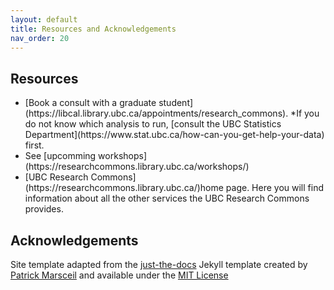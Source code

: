 ```yaml
---
layout: default
title: Resources and Acknowledgements
nav_order: 20
---
```

## Resources
<ul>
<li>[Book a consult with a graduate student](https://libcal.library.ubc.ca/appointments/research_commons). *If you do not know which analysis to run, [consult the UBC Statistics Department](https://www.stat.ubc.ca/how-can-you-get-help-your-data) first.</li> 
<li>See [upcomming workshops](https://researchcommons.library.ubc.ca/workshops/)</li>
<li>[UBC Research Commons](https://researchcommons.library.ubc.ca/)home page. Here you will find information about all the other services the UBC Research Commons provides.</li>
</ul>



## Acknowledgements

Site template adapted from the [just-the-docs](https://github.com/pmarsceill/just-the-docs) Jekyll template created by [Patrick Marsceil](https://github.com/pmarsceill) and available under the [MIT License](http://opensource.org/licenses/MIT)

